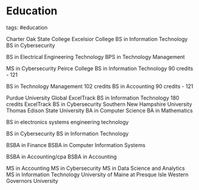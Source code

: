 # Education

tags: #education

Charter Oak State College
Excelsior College
  BS in Information Technology
  BS in Cybersecurity

  BS in Electrical Engineering Technology
  BPS in Technology Management

  MS in Cybersecurity
Peirce College
  BS in Information Technology
    90 credits - 121

  BS in Technology Management
    102 credits
  BS in Accounting
    90 credits - 121

Purdue University Global
  ExcelTrack BS in Information Technology
    180 credits
  ExcelTrack BS in Cybersecurity
Southern New Hampshire University
Thomas Edison State University
  BA in Computer Science
  BA in Mathematics

  BS in electronics systems engineering technology

  BS in Cybersecurity
  BS in Information Technology

  BSBA in Finance
  BSBA in Computer Information Systems

  BSBA in Accounting/cpa
  BSBA in Accounting

  MS in Accounting
  MS in Cybersecurity
  MS in Data Science and Analytics
  MS in Information Technology
University of Maine at Presque Isle
Western Governors University
